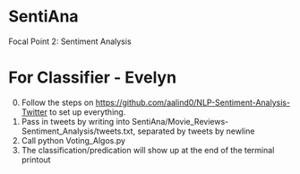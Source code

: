 # SentiAna
Focal Point 2: Sentiment Analysis



# For Classifier - Evelyn
0. Follow the steps on https://github.com/aalind0/NLP-Sentiment-Analysis-Twitter to set up everything.
1. Pass in tweets by writing into SentiAna/Movie_Reviews-Sentiment_Analysis/tweets.txt, separated by tweets by newline
2. Call python Voting_Algos.py 
3. The classification/predication will show up at the end of the terminal printout

